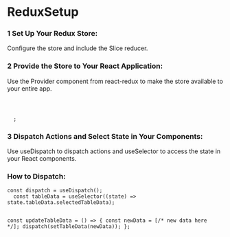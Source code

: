 # ReduxSetup

<h3>1 Set Up Your Redux Store:</h3>
<p>Configure the store and include the Slice reducer.</p>

<h3>2 Provide the Store to Your React Application:</h3>
<p>Use the Provider component from react-redux to make the store available to your entire app.</p>
<code>
  <Provider store={store}>
    <App />
  </Provider>;
</code>

<h3>3 Dispatch Actions and Select State in Your Components:</h3>
<p>Use useDispatch to dispatch actions and useSelector to access the state in your React components.</p>


<h3>How to Dispatch:</h3>
<code>const dispatch = useDispatch();
  const tableData = useSelector((state) => state.tableData.selectedTableData);

  const updateTableData = () => {
    const newData = [/* new data here */];
    dispatch(setTableData(newData));
  };</code>
